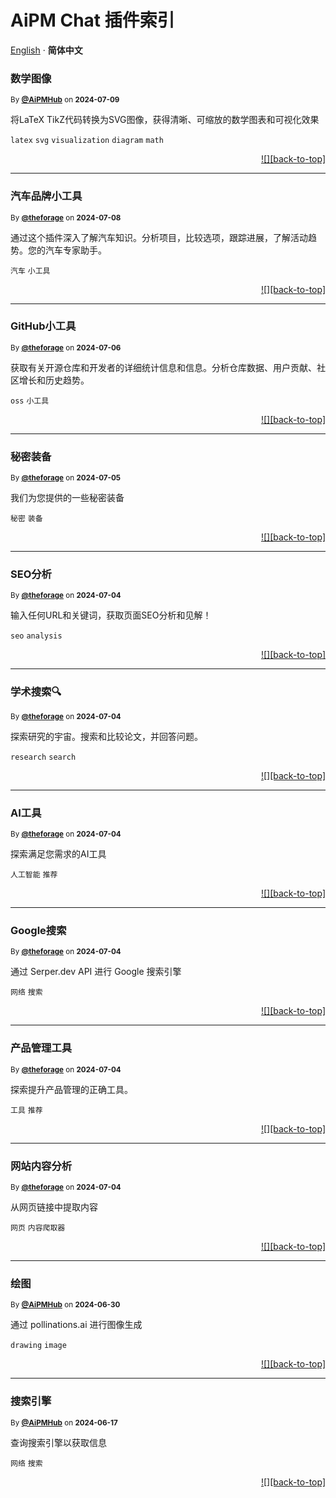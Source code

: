 <h1>AiPM Chat 插件索引</h1>

[English](./README.md) · **简体中文**<!-- AWESOME PLUGINS -->

### 数学图像

<sup>By **[@AiPMHub](https://github.com/aithoughts/chat-plugin-image-gadgets)** on **2024-07-09**</sup>

将LaTeX TikZ代码转换为SVG图像，获得清晰、可缩放的数学图表和可视化效果

`latex` `svg` `visualization` `diagram` `math`

<div align="right">

[![][back-to-top]](#readme-top)

</div>

---

### 汽车品牌小工具

<sup>By **[@theforage](https://www.theforage.cn)** on **2024-07-08**</sup>

通过这个插件深入了解汽车知识。分析项目，比较选项，跟踪进展，了解活动趋势。您的汽车专家助手。

`汽车` `小工具`

<div align="right">

[![][back-to-top]](#readme-top)

</div>

---

### GitHub小工具

<sup>By **[@theforage](https://www.theforage.cn)** on **2024-07-06**</sup>

获取有关开源仓库和开发者的详细统计信息和信息。分析仓库数据、用户贡献、社区增长和历史趋势。

`oss` `小工具`

<div align="right">

[![][back-to-top]](#readme-top)

</div>

---

### 秘密装备

<sup>By **[@theforage](https://www.theforage.cn)** on **2024-07-05**</sup>

我们为您提供的一些秘密装备

`秘密` `装备`

<div align="right">

[![][back-to-top]](#readme-top)

</div>

---

### SEO分析

<sup>By **[@theforage](https://www.theforage.cn)** on **2024-07-04**</sup>

输入任何URL和关键词，获取页面SEO分析和见解！

`seo` `analysis`

<div align="right">

[![][back-to-top]](#readme-top)

</div>

---

### 学术搜索🔍

<sup>By **[@theforage](https://www.theforage.cn)** on **2024-07-04**</sup>

探索研究的宇宙。搜索和比较论文，并回答问题。

`research` `search`

<div align="right">

[![][back-to-top]](#readme-top)

</div>

---

### AI工具

<sup>By **[@theforage](https://www.theforage.cn)** on **2024-07-04**</sup>

探索满足您需求的AI工具

`人工智能` `推荐`

<div align="right">

[![][back-to-top]](#readme-top)

</div>

---

### Google搜索

<sup>By **[@theforage](https://www.theforage.cn)** on **2024-07-04**</sup>

通过 Serper.dev API 进行 Google 搜索引擎

`网络` `搜索`

<div align="right">

[![][back-to-top]](#readme-top)

</div>

---

### 产品管理工具

<sup>By **[@theforage](https://www.theforage.cn)** on **2024-07-04**</sup>

探索提升产品管理的正确工具。

`工具` `推荐`

<div align="right">

[![][back-to-top]](#readme-top)

</div>

---

### 网站内容分析

<sup>By **[@theforage](https://www.theforage.cn)** on **2024-07-04**</sup>

从网页链接中提取内容

`网页` `内容爬取器`

<div align="right">

[![][back-to-top]](#readme-top)

</div>

---

### 绘图

<sup>By **[@AiPMHub](https://github.com/aipmhub/chat-plugin-drawing)** on **2024-06-30**</sup>

通过 pollinations.ai 进行图像生成

`drawing` `image`

<div align="right">

[![][back-to-top]](#readme-top)

</div>

---

### 搜索引擎

<sup>By **[@AiPMHub](https://github.com/aipmhub/chat-plugin-search-engine)** on **2024-06-17**</sup>

查询搜索引擎以获取信息

`网络` `搜索`

<div align="right">

[![][back-to-top]](#readme-top)

</div>
